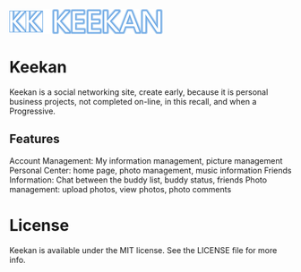 ![](WebRoot/img/KEEKAN.jpg)
# Keekan
Keekan is a social networking site, create early, because it is personal business projects, not completed on-line, in this recall, and when a Progressive.

## Features
Account Management: My information management, picture management
Personal Center: home page, photo management, music information
Friends Information: Chat between the buddy list, buddy status, friends
Photo management: upload photos, view photos, photo comments

# License

Keekan is available under the MIT license. See the LICENSE file for more info.
